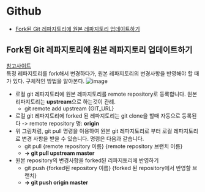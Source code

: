 # Github
- [Fork된 Git 레파지토리에 원본 레파지토리 업데이트하기](#fork된-git-레파지토리에-원본-레파지토리-업데이트하기)


## Fork된 Git 레파지토리에 원본 레파지토리 업데이트하기
[참고사이트](http://taewan.kim/post/updating_fork/)  
특정 레파지토리를 fork해서 변경하다가, 원본 레파지토리의 변경사항을 반영해야 할 때가 있다. 구체적인 방법을 알아본다.
![image](https://taewanmerepo.github.io/2017/09/updating_fork/img040.png)
- 로컬 git 레파지토리에 원본 레파지토리를 remote repository로 등록합니다. 원본 리파지토리는 **upstream**으로 하는것이 관례.
  - git remote add upstream {GIT_URL}
- 로컬 git 레파지토리에 forked 된 레파지토리는 git clone을 할때 자동으로 등록된다 -> remote repository 명: **origin**
- 위 그림처럼, git pull 명령을 이용하여 원본 git 레파지토리로 부터 로컬 레파지토리로 변경 사항을 받을 수 있습니다. 명령은 다음과 같습니다.
  - git pull {remote repository 이름} {remote repository 브랜치 이름}
  - **-> git pull upstream master**
- 원본 repository의 변경사항을 forked된 리파지토리에 반영하기
  - git push {forked된 repository 이름} {forked 된 repository에서 반영할 브랜치}
  - **-> git push origin master**
  

